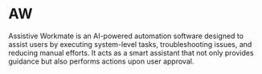 # AW
Assistive Workmate is an AI-powered automation software designed to assist users by executing system-level tasks, troubleshooting issues, and reducing manual efforts. It acts as a smart assistant that not only provides guidance but also performs actions upon user approval.
